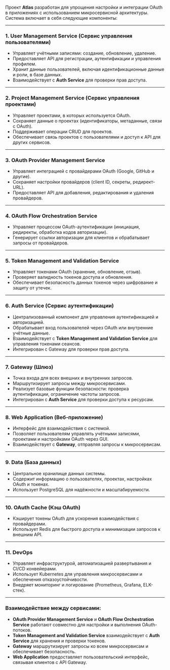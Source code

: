 
Проект **Atlas** разработан для упрощения настройки и интеграции OAuth в приложениях с использованием микросервисной архитектуры. Система включает в себя следующие компоненты:

---

### 1. **User Management Service (Сервис управления пользователями)**

- Управляет учётными записями: создание, обновление, удаление.
- Предоставляет API для регистрации, аутентификации и управления профилем.
- Хранит данные пользователей, включая идентификационные данные и роли, в базе данных.
- Взаимодействует с **Auth Service** для проверки прав доступа.

---

### 2. **Project Management Service (Сервис управления проектами)**

- Управляет проектами, в которых используется OAuth.
- Сохраняет данные о проектах (идентификаторы, метаданные, связи с OAuth).
- Поддерживает операции CRUD для проектов.
- Обеспечивает связь проектов с пользователями и доступ к API для других сервисов.

---

### 3. **OAuth Provider Management Service**

- Управляет интеграцией с провайдерами OAuth (Google, GitHub и другие).
- Сохраняет настройки провайдеров (client ID, секреты, редирект-URL).
- Предоставляет API для добавления, редактирования и удаления провайдеров.

---

### 4. **OAuth Flow Orchestration Service**

- Управляет процессом OAuth-аутентификации (инициация, редиректы, обработка кодов авторизации).
- Генерирует ссылки авторизации для клиентов и обрабатывает запросы от провайдеров.

---

### 5. **Token Management and Validation Service**

- Управляет токенами OAuth (хранение, обновление, отзыв).
- Проверяет валидность токенов доступа и обновления.
- Обеспечивает безопасность данных токенов через шифрование и защиту от утечек.

---

### 6. **Auth Service (Сервис аутентификации)**

- Централизованный компонент для управления аутентификацией и авторизацией.
- Обрабатывает вход пользователей через OAuth или внутренние учётные данные.
- Взаимодействует с **Token Management and Validation Service** для управления токенами сеансов.
- Интегрирован с Gateway для проверки прав доступа.

---

### 7. **Gateway (Шлюз)**

- Точка входа для всех внешних и внутренних запросов.
- Маршрутизирует запросы между микросервисами.
- Реализует базовые функции безопасности: проверка аутентификации, ограничение частоты запросов.
- Интегрирован с **Auth Service** для проверки доступа к ресурсам.

---

### 8. **Web Application (Веб-приложение)**

- Интерфейс для взаимодействия с системой.
- Позволяет пользователям управлять учётными записями, проектами и настройками OAuth через GUI.
- Взаимодействует с **Gateway**, отправляя запросы к микросервисам.

---

### 9. **Data (База данных)**

- Центральное хранилище данных системы.
- Содержит информацию о пользователях, проектах, настройках OAuth и токенах.
- Использует PostgreSQL для надёжности и масштабируемости.

---

### 10. **OAuth Cache (Кэш OAuth)**

- Кэширует токены OAuth для ускорения взаимодействия с провайдерами.
- Использует Redis для быстрого доступа и минимизации запросов к внешним API.

---

### 11. **DevOps**

- Управляет инфраструктурой, автоматизацией развертывания и CI/CD конвейерами.
- Использует Kubernetes для управления микросервисами и обеспечения отказоустойчивости.
- Внедряет мониторинг и логирование (Prometheus, Grafana, ELK-стек).

---

### Взаимодействие между сервисами:

- **OAuth Provider Management Service** и **OAuth Flow Orchestration Service** работают совместно для настройки и выполнения OAuth-потоков.
- **Token Management and Validation Service** взаимодействует с **Auth Service** для хранения и проверки токенов.
- **Gateway** маршрутизирует запросы ко всем микросервисам и обеспечивает безопасность.
- **Web Application** предоставляет пользовательский интерфейс, связывая клиентов с API Gateway.
